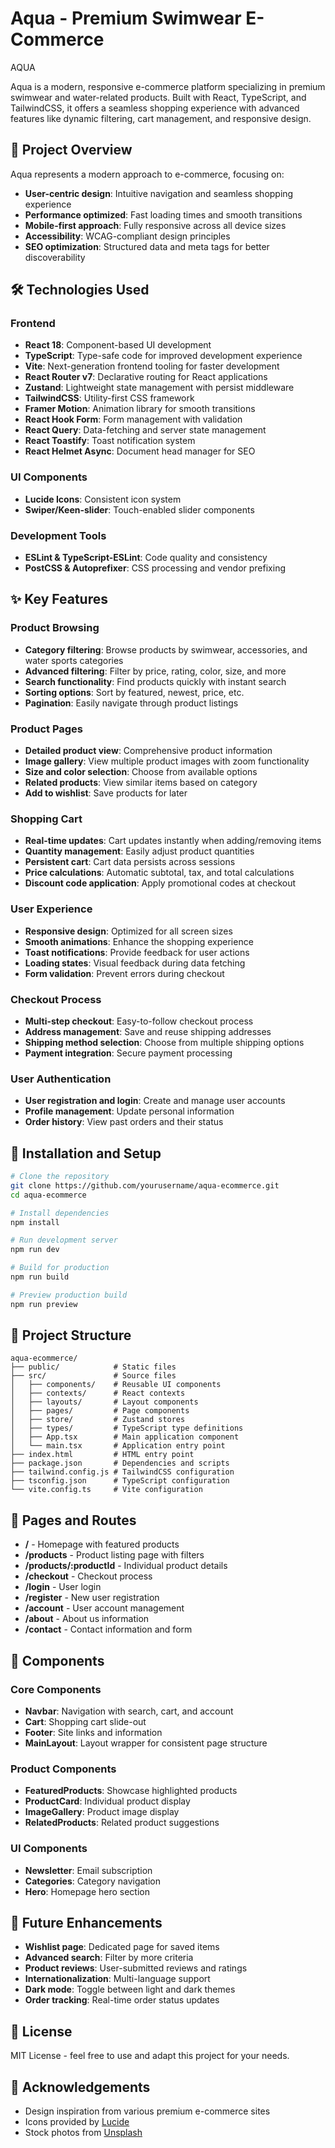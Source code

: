 # Aqua - Premium Swimwear E-Commerce

AQUA

Aqua is a modern, responsive e-commerce platform specializing in premium swimwear and water-related products. Built with React, TypeScript, and TailwindCSS, it offers a seamless shopping experience with advanced features like dynamic filtering, cart management, and responsive design.

## 🌊 Project Overview

Aqua represents a modern approach to e-commerce, focusing on:

- **User-centric design**: Intuitive navigation and seamless shopping experience
- **Performance optimized**: Fast loading times and smooth transitions
- **Mobile-first approach**: Fully responsive across all device sizes
- **Accessibility**: WCAG-compliant design principles
- **SEO optimization**: Structured data and meta tags for better discoverability

## 🛠️ Technologies Used

### Frontend
- **React 18**: Component-based UI development
- **TypeScript**: Type-safe code for improved development experience
- **Vite**: Next-generation frontend tooling for faster development
- **React Router v7**: Declarative routing for React applications
- **Zustand**: Lightweight state management with persist middleware
- **TailwindCSS**: Utility-first CSS framework
- **Framer Motion**: Animation library for smooth transitions
- **React Hook Form**: Form management with validation
- **React Query**: Data-fetching and server state management
- **React Toastify**: Toast notification system
- **React Helmet Async**: Document head manager for SEO

### UI Components
- **Lucide Icons**: Consistent icon system
- **Swiper/Keen-slider**: Touch-enabled slider components

### Development Tools
- **ESLint & TypeScript-ESLint**: Code quality and consistency
- **PostCSS & Autoprefixer**: CSS processing and vendor prefixing

## ✨ Key Features

### Product Browsing
- **Category filtering**: Browse products by swimwear, accessories, and water sports categories
- **Advanced filtering**: Filter by price, rating, color, size, and more
- **Search functionality**: Find products quickly with instant search
- **Sorting options**: Sort by featured, newest, price, etc.
- **Pagination**: Easily navigate through product listings

### Product Pages
- **Detailed product view**: Comprehensive product information
- **Image gallery**: View multiple product images with zoom functionality
- **Size and color selection**: Choose from available options
- **Related products**: View similar items based on category
- **Add to wishlist**: Save products for later

### Shopping Cart
- **Real-time updates**: Cart updates instantly when adding/removing items
- **Quantity management**: Easily adjust product quantities
- **Persistent cart**: Cart data persists across sessions
- **Price calculations**: Automatic subtotal, tax, and total calculations
- **Discount code application**: Apply promotional codes at checkout

### User Experience
- **Responsive design**: Optimized for all screen sizes
- **Smooth animations**: Enhance the shopping experience
- **Toast notifications**: Provide feedback for user actions
- **Loading states**: Visual feedback during data fetching
- **Form validation**: Prevent errors during checkout

### Checkout Process
- **Multi-step checkout**: Easy-to-follow checkout process
- **Address management**: Save and reuse shipping addresses
- **Shipping method selection**: Choose from multiple shipping options
- **Payment integration**: Secure payment processing

### User Authentication
- **User registration and login**: Create and manage user accounts
- **Profile management**: Update personal information
- **Order history**: View past orders and their status

## 🚀 Installation and Setup

```bash
# Clone the repository
git clone https://github.com/yourusername/aqua-ecommerce.git
cd aqua-ecommerce

# Install dependencies
npm install

# Run development server
npm run dev

# Build for production
npm run build

# Preview production build
npm run preview
```

## 📁 Project Structure

```
aqua-ecommerce/
├── public/            # Static files
├── src/               # Source files
│   ├── components/    # Reusable UI components
│   ├── contexts/      # React contexts
│   ├── layouts/       # Layout components
│   ├── pages/         # Page components
│   ├── store/         # Zustand stores
│   ├── types/         # TypeScript type definitions
│   ├── App.tsx        # Main application component
│   └── main.tsx       # Application entry point
├── index.html         # HTML entry point
├── package.json       # Dependencies and scripts
├── tailwind.config.js # TailwindCSS configuration
├── tsconfig.json      # TypeScript configuration
└── vite.config.ts     # Vite configuration
```

## 📱 Pages and Routes

- **/** - Homepage with featured products
- **/products** - Product listing page with filters
- **/products/:productId** - Individual product details
- **/checkout** - Checkout process
- **/login** - User login
- **/register** - New user registration
- **/account** - User account management
- **/about** - About us information
- **/contact** - Contact information and form

## 🧩 Components

### Core Components
- **Navbar**: Navigation with search, cart, and account
- **Cart**: Shopping cart slide-out
- **Footer**: Site links and information
- **MainLayout**: Layout wrapper for consistent page structure

### Product Components
- **FeaturedProducts**: Showcase highlighted products
- **ProductCard**: Individual product display
- **ImageGallery**: Product image display
- **RelatedProducts**: Related product suggestions

### UI Components
- **Newsletter**: Email subscription
- **Categories**: Category navigation
- **Hero**: Homepage hero section

## 📌 Future Enhancements

- **Wishlist page**: Dedicated page for saved items
- **Advanced search**: Filter by more criteria
- **Product reviews**: User-submitted reviews and ratings
- **Internationalization**: Multi-language support
- **Dark mode**: Toggle between light and dark themes
- **Order tracking**: Real-time order status updates

## 📜 License

MIT License - feel free to use and adapt this project for your needs.

## 🙏 Acknowledgements

- Design inspiration from various premium e-commerce sites
- Icons provided by [Lucide](https://lucide.dev/)
- Stock photos from [Unsplash](https://unsplash.com/) 